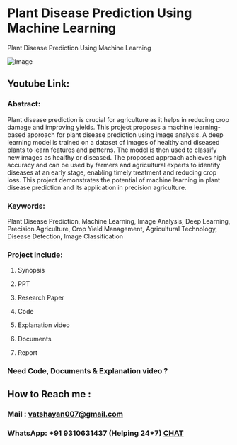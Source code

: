 # Plant Disease Prediction Using Machine Learning
Plant Disease Prediction Using Machine Learning 

![Image](https://github.com/user-attachments/assets/152069e5-43b4-4355-b95c-8e037e0c949c)

## Youtube Link: 

### Abstract: 
Plant disease prediction is crucial for agriculture as it helps in reducing crop damage and improving yields. This project proposes a machine learning-based approach for plant disease prediction using image analysis. A deep learning model is trained on a dataset of images of healthy and diseased plants to learn features and patterns. The model is then used to classify new images as healthy or diseased. The proposed approach achieves high accuracy and can be used by farmers and agricultural experts to identify diseases at an early stage, enabling timely treatment and reducing crop loss. This project demonstrates the potential of machine learning in plant disease prediction and its application in precision agriculture.

### Keywords:
Plant Disease Prediction, Machine Learning, Image Analysis, Deep Learning, Precision Agriculture, Crop Yield Management, Agricultural Technology, Disease Detection, Image Classification

### Project include: 

1. Synopsis

2. PPT

3. Research Paper


4. Code

5. Explanation video

6. Documents

7. Report


### Need Code, Documents & Explanation video ? 

## How to Reach me :

### Mail : vatshayan007@gmail.com 

### WhatsApp: +91 9310631437 (Helping 24*7) **[CHAT](https://wa.me/message/CHWN2AHCPMAZK1)** 

